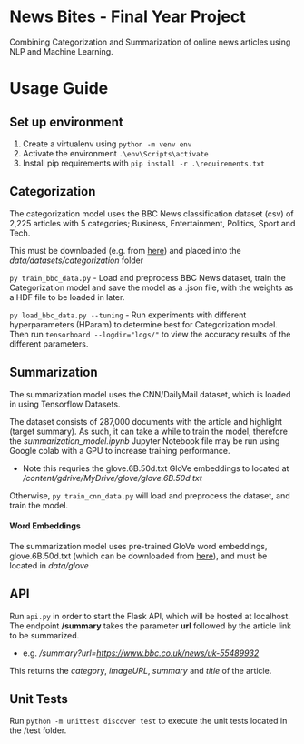 # News Bites - Final Year Project

Combining Categorization and Summarization of online news articles using NLP and Machine Learning.

# Usage Guide

## Set up environment

1. Create a virtualenv using `python -m venv env`
2. Activate the environment `.\env\Scripts\activate`
3. Install pip requirements with `pip install -r .\requirements.txt`

## Categorization

The categorization model uses the BBC News classification dataset (csv) of 2,225 articles with 5 categories; Business, Entertainment, Politics, Sport and Tech. 

This must be downloaded (e.g. from [here](https://storage.googleapis.com/dataset-uploader/bbc/bbc-text.csv)) and placed into the *data/datasets/categorization* folder

`py train_bbc_data.py` - Load and preprocess BBC News dataset, train the Categorization model and save the model as a .json file, with the weights as a HDF file to be loaded in later.

`py load_bbc_data.py --tuning` - Run experiments with different hyperparameters (HParam) to determine best for Categorization model.  Then run `tensorboard --logdir="logs/"` to  view the accuracy results of the different parameters.

## Summarization

The summarization model uses the CNN/DailyMail dataset, which is loaded in using Tensorflow Datasets. 

The dataset consists of 287,000 documents with the article and highlight (target summary). As such, it can take a while to train the model, therefore the *summarization_model.ipynb* Jupyter Notebook file may be run using Google colab with a GPU to increase training performance.
- Note this requries the glove.6B.50d.txt GloVe embeddings to located at */content/gdrive/MyDrive/glove/glove.6B.50d.txt*

Otherwise, `py train_cnn_data.py` will load and preprocess the dataset, and train the model.

#### Word Embeddings
The summarization model uses pre-trained GloVe word embeddings, glove.6B.50d.txt (which can be downloaded from [here](https://www.kaggle.com/watts2/glove6b50dtxt)), and must be located in *data/glove*

## API
Run `api.py` in order to start the Flask API, which will be hosted at localhost.
The endpoint **/summary** takes the parameter **url** followed by the article link to be summarized.
- e.g. */summary?url=https://www.bbc.co.uk/news/uk-55489932*

This returns the *category*, *imageURL*, *summary* and *title* of the article.

## Unit Tests
Run `python -m unittest discover test` to execute the unit tests located in the /test folder.